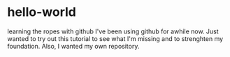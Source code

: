 # hello-world
learning the ropes with github
I've been using github for awhile now.  Just wanted to try out this tutorial to see what I'm missing and to strenghten my foundation.  Also, I wanted my own repository.
